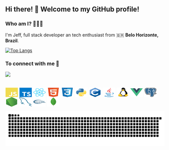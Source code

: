 

## Hi there! 👋 Welcome to my GitHub profile!

### Who am I? 👨🏻‍💻
I'm Jeff, full stack developer an tech enthusiast from 🇧🇷 <b>Belo Horizonte, Brazil</b>.

[![Top Langs](https://github-readme-stats.vercel.app/api/top-langs/?username=jefersonmatheusx&layout=compact)](https://github.com/jefersonmatheusx/github-readme-stats)


### To connect with me 🚀 

<a href="https://www.linkedin.com/in/jeferson-matheus-vieira-530a16b5/" target="_blank"><img src="https://img.shields.io/badge/linkedin-%230077B5.svg?&style=for-the-badge&logo=linkedin&logoColor=white"/></a> 
 <div style="display: inline_block"><br>
  <img align="center" alt="Samuel-Js" height="30" width="40" src="https://raw.githubusercontent.com/devicons/devicon/master/icons/javascript/javascript-plain.svg">
  <img align="center" alt="Samuel-Ts" height="30" width="40" src="https://raw.githubusercontent.com/devicons/devicon/master/icons/typescript/typescript-plain.svg">
  <img align="center" alt="Samuel-React" height="30" width="40" src="https://raw.githubusercontent.com/devicons/devicon/master/icons/react/react-original.svg">
  <img align="center" alt="Samuel-HTML" height="30" width="40" src="https://raw.githubusercontent.com/devicons/devicon/master/icons/html5/html5-original.svg">
  <img align="center" alt="Samuel-CSS" height="30" width="40" src="https://raw.githubusercontent.com/devicons/devicon/master/icons/css3/css3-original.svg">
  <img align="center" alt="Samuel-Python" height="30" width="40" src="https://raw.githubusercontent.com/devicons/devicon/master/icons/python/python-original.svg">
  <img align="center" alt="Samuel-C" height="30" width="40" src="https://github.com/devicons/devicon/blob/master/icons/c/c-original.svg">
  <img align="center" alt="Samuel-Java" height="30" width="40" src="https://github.com/devicons/devicon/blob/master/icons/java/java-original.svg">
  <img align="center" alt="Samuel-Linux" height="30" width="40" src="https://github.com/devicons/devicon/blob/master/icons/linux/linux-original.svg">
  <img align="center" alt="Samuel-VueJs" height="30" width="40" src="https://github.com/devicons/devicon/blob/master/icons/vuejs/vuejs-original.svg">
  <img align="center" alt="Samuel-SQL" height="30" width="40" src="https://github.com/devicons/devicon/blob/master/icons/postgresql/postgresql-original.svg">
  <img align="center" alt="Samuel-Node" height="30" width="40" src="https://github.com/devicons/devicon/blob/master/icons/nodejs/nodejs-original.svg">
  <img align="center" alt="Samuel-MySQL" height="30" width="40" src="https://github.com/devicons/devicon/blob/master/icons/mysql/mysql-original.svg">
  <img align="center" alt="Samuel-OpenGL" height="30" width="40" src="https://github.com/devicons/devicon/blob/master/icons/opengl/opengl-original.svg">
  <img align="center" alt="Samuel-MongoDB" height="30" width="40" src="https://github.com/devicons/devicon/blob/master/icons/mongodb/mongodb-original.svg">
</div>


![Snake animation](https://github.com/jefersonmatheusx/jefersonmatheusx/blob/output/github-contribution-grid-snake.svg)

<!--
**jefersonmatheusx/jefersonmatheusx** is a ✨ _special_ ✨ repository because its `README.md` (this file) appears on your GitHub profile.

Here are some ideas to get you started:

- 🔭 I’m currently working on ...
- 🌱 I’m currently learning ...
- 👯 I’m looking to collaborate on ...
- 🤔 I’m looking for help with ...
- 💬 Ask me about ...
- 📫 How to reach me: ...
- 😄 Pronouns: ...
- ⚡ Fun fact: ...
-->
